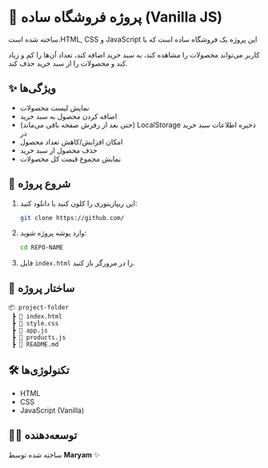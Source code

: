 # 🛒 پروژه فروشگاه ساده (Vanilla JS)

ساخته شده است.HTML, CSS و JavaScript این پروژه یک فروشگاه ساده است که با

کاربر می‌تواند محصولات را مشاهده کند، به سبد خرید اضافه کند، تعداد آن‌ها را کم و زیاد کند و محصولات را از سبد خرید حذف کند.

## ✨ ویژگی‌ها

- نمایش لیست محصولات
- اضافه کردن محصول به سبد خرید
- (حتی بعد از رفرش صفحه باقی می‌ماند) LocalStorage ذخیره اطلاعات سبد خرید در
- امکان افزایش/کاهش تعداد محصول
- حذف محصول از سبد خرید
- نمایش مجموع قیمت کل محصولات

## 🚀 شروع پروژه

1. این ریپازیتوری را کلون کنید یا دانلود کنید:

   ```bash
   git clone https://github.com/
   ```

2. وارد پوشه پروژه شوید:

   ```bash
   cd REPO-NAME
   ```

3. فایل `index.html` را در مرورگر باز کنید.

## 📂 ساختار پروژه

```
📦 project-folder
 ┣ 📜 index.html
 ┣ 📜 style.css
 ┣ 📜 app.js
 ┣ 📜 products.js
 ┣ 📜 README.md
```

## 🛠 تکنولوژی‌ها

- HTML
- CSS
- JavaScript (Vanilla)

## 👩‍💻 توسعه‌دهنده

ساخته شده توسط **Maryam** ✨
